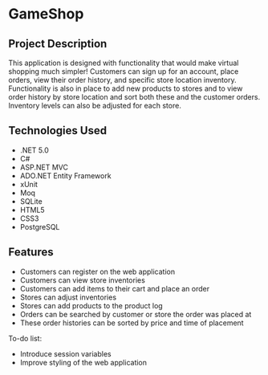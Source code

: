 # GameShop

## Project Description

This application is designed with functionality that would make virtual shopping much simpler!  Customers can sign up for an account, place orders, view their order history,
and specific store location inventory.  Functionality is also in place to add new products to stores and to view order history by store location and sort both these and the
customer orders.  Inventory levels can also be adjusted for each store.

## Technologies Used

* .NET 5.0
* C#
* ASP.NET MVC
* ADO.NET Entity Framework
* xUnit
* Moq
* SQLite
* HTML5
* CSS3
* PostgreSQL

## Features

* Customers can register on the web application
* Customers can view store inventories
* Customers can add items to their cart and place an order
* Stores can adjust inventories
* Stores can add products to the product log
* Orders can be searched by customer or store the order was placed at
* These order histories can be sorted by price and time of placement

To-do list:
* Introduce session variables
* Improve styling of the web application
